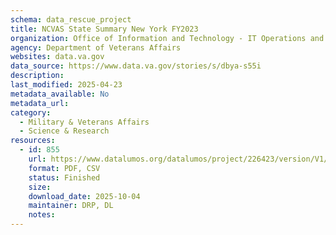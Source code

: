 ```yaml
---
schema: data_rescue_project 
title: NCVAS State Summary New York FY2023
organization: Office of Information and Technology - IT Operations and Services (ITOPS)
agency: Department of Veterans Affairs
websites: data.va.gov
data_source: https://www.data.va.gov/stories/s/dbya-s55i
description: 
last_modified: 2025-04-23
metadata_available: No
metadata_url: 
category:
  - Military & Veterans Affairs 
  - Science & Research 
resources:
  - id: 855
    url: https://www.datalumos.org/datalumos/project/226423/version/V1/view
    format: PDF, CSV
    status: Finished
    size: 
    download_date: 2025-10-04
    maintainer: DRP, DL
    notes: 
---
```

